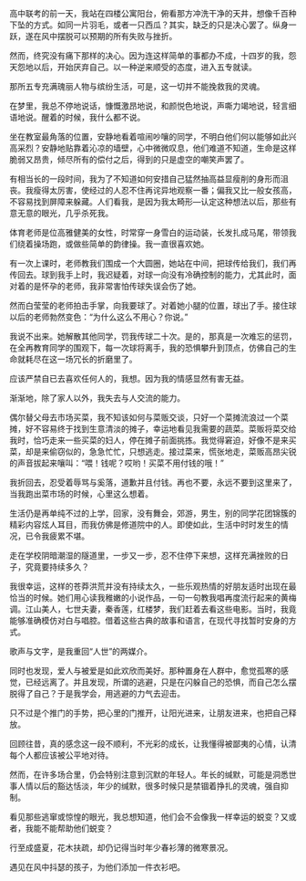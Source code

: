 高中联考的前一天，我站在四楼公寓阳台，俯看那方冲洗干净的天井，想像千百种下坠的方式。如同一片羽毛，或者一只西瓜？其实，缺乏的只是决心罢了。纵身一跃，遂在风中摆脱可以预期的所有失败与挫折。

然而，终究没有痛下那样的决心。因为连这样简单的事都办不成，十四岁的我，怨天怨地以后，开始厌弃自己。以一种逆来顺受的态度，进入五专就读。

那所五专充满瑰丽人物与缤纷生活，可是，这一切并不能挽救我的灵魂。

在梦里，我总不停地说话，慷慨激昂地说，和颜悦色地说，声嘶力竭地说，轻言细语地说。醒着的时候，我什么都不说。

坐在教室最角落的位置，安静地看着喧闹吵嚷的同学，不明白他们何以能够如此兴高采烈？安静地贴靠着沁凉的墙壁，心中微微叹息，他们难道不知道，生命是这样脆弱又昂贵，倾尽所有的偿付之后，得到的只是虚空的嘲笑声罢了。

有相当长的一段时间，我为了不知道如何安措自己猛然抽高益显瘦削的身形而沮丧。我瘦得太厉害，使经过的人忍不住再诧异地观察一番；偏我又比一般女孩高，不容易找到屏障来躲藏。人们看我，是因为我太畸形—认定这种想法以后，那些有意无意的眼光，几乎杀死我。

体育老师是位高雅健美的女性，时常穿一身雪白的运动装，长发扎成马尾，带领我们绕着操场跑，或做些简单的韵律操。我一直很喜欢她。

有一次上课时，老师教我们围成一个大圆圈，她站在中间，把球传给我们，我们再传回去。球到我手上时，我迟疑着，对球一向没有冷确控制的能力，尤其此时，面对着的是怀孕的老师，我非常害怕传球失误会伤了她。

然而白莹莹的老师拍击手掌，向我要球了。对着她小腿的位置，球出了手。接住球以后的老师勃然变色：“为什么这么不用心？你说。”

我说不出来。她解散其他同学，罚我传球二十次。是的，那真是一次难忘的惩罚，在全再教育同学的围观下，每一次球将离手，我的恐惧攀升到顶点，仿佛自己的生命就耗尽在这一场冗长的折磨里了。

应该严禁自已去喜欢任何人的，我想。因为我的情感显然有害无益。

渐渐地，除了家人以外，我失去与人交流的能力。

偶尔替父母去市场买菜，我不知该如何与菜贩交谈，只好一个菜摊流浪过一个菜摊，好不容易终于找到生意清淡的摊子，幸运地看见我需要的蔬菜。菜贩将菜交给我时，恰巧走来一些买菜的妇人，停在摊子前面挑拣。我觉得窘迫，好像不是来买菜，却是来偷窃似的，急急忙忙，只想逃走。接过菜来，慌张地走，菜贩高昂尖锐的声音拔起来嚷叫：“喂！钱呢？哎哟！买菜不用付钱的哦！”

我折回去，忍受着辱骂与奚落，道歉并且付钱。再也不要，永远不要到这里来了，当我跑出菜市场的时候，心里这么想着。

生活仍是再单纯不过的上学，回家，没有舞会，郊游，男生，别的同学花团锦簇的精彩内容炫人耳目，而我仿佛是修道院中的人。即使如此，生活中时时发生的情况，已令我疲累不堪。

走在学校阴暗潮湿的隧道里，一步又一步，忍不住停下来想，这样充满挫败的日子，究竟要持续多久？

我很幸运，这样的苍莽洪荒并没有持续太久，一些乐观热情的好朋友适时出现在最恰当的时候。她们用心读我稚嫩的小说作品，一句一句教我唱再度流行起来的黄梅调。江山美人，七世夫妻，秦香莲，红楼梦，我们赶着去看这些电影。当时，我竟能够准确模仿对白与唱腔。借着这些古典的故事和语言，在现代寻找暂时安身的方式。

歌声与文字，是我重回“人世”的两媒介。

同时也发现，爱人与被爱是如此欢欣而美好。那种置身在人群中，愈觉孤寒的感觉，已经远离了。并且发现，所谓的逃避，只是在闪躲自己的恐惧，而自己怎么摆脱得了自己？于是我学会，用逃避的力气去迎击。

只不过是个推门的手势，把心里的门推开，让阳光进来，让朋友进来，也把自己释放。

回顾往昔，真的感念这一段不顺利，不光彩的成长，让我懂得被鄙夷的心情，认清每个人都应该被公平地对待。

然而，在许多场合里，仍会特别注意到沉默的年轻人。年长的缄默，可能是洞悉世事人情以后的豁达恬淡，年少的缄默，很多时候只是禁锢着挣扎的灵魂，强自抑制。

看见那些逃窜或惊惶的眼光，我总想知道，他们会不会像我一样幸运的蜕变？又或者，我能不能帮助他们蜕变？

行至成盛夏，花木扶疏，却仍记得当时年少春衫薄的微寒景况。

遇见在风中抖瑟的孩子，为他们添加一件衣衫吧。